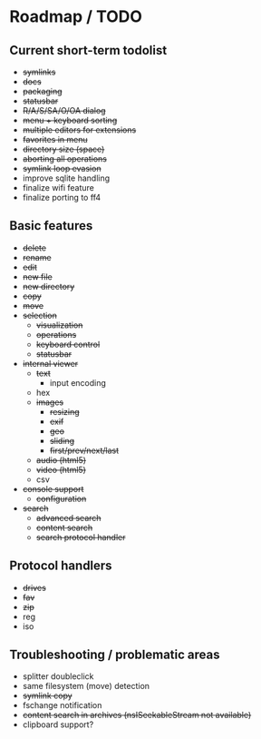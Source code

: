 # Roadmap / TODO #

## Current short-term todolist ##

  * ~~symlinks~~
  * ~~docs~~
  * ~~packaging~~
  * ~~statusbar~~
  * ~~R/A/S/SA/O/OA dialog~~
  * ~~menu + keyboard sorting~~
  * ~~multiple editors for extensions~~
  * ~~favorites in menu~~
  * ~~directory size (space)~~
  * ~~aborting all operations~~
  * ~~symlink loop evasion~~
  * improve sqlite handling
  * finalize wifi feature
  * finalize porting to ff4

## Basic features ##

  * ~~delete~~
  * ~~rename~~
  * ~~edit~~
  * ~~new file~~
  * ~~new directory~~
  * ~~copy~~
  * ~~move~~
  * ~~selection~~
    * ~~visualization~~
    * ~~operations~~
    * ~~keyboard control~~
    * ~~statusbar~~
  * ~~internal viewer~~
    * ~~text~~
      * input encoding
    * hex
    * ~~images~~
      * ~~resizing~~
      * ~~exif~~
      * ~~geo~~
      * ~~sliding~~
      * ~~first/prev/next/last~~
    * ~~audio (html5)~~
    * ~~video (html5)~~
    * csv
  * ~~console support~~
    * ~~configuration~~
  * ~~search~~
    * ~~advanced search~~
    * ~~content search~~
    * ~~search protocol handler~~

## Protocol handlers ##

  * ~~drives~~
  * ~~fav~~
  * ~~zip~~
  * reg
  * iso

## Troubleshooting / problematic areas ##

  * splitter doubleclick
  * same filesystem (move) detection
  * ~~symlink copy~~
  * fschange notification
  * ~~content search in archives (nsISeekableStream not available)~~
  * clipboard support?